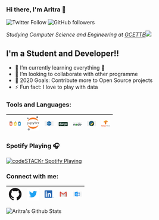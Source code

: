 ### Hi there, I'm Aritra 👋

![Twitter Follow](https://img.shields.io/twitter/follow/0538Aritra?label=Follow)
![GitHub followers](https://img.shields.io/github/followers/Aritra-Mondal?label=Follow&style=social)

<p><em>Studying Computer Science and Engineering at <a href="http://gcettb.ac.in">GCETTB</a><img src="https://media.giphy.com/media/WUlplcMpOCEmTGBtBW/giphy.gif" width="30"> 
</em></p>

## I'm a Student and Developer!!

- 🌱 I’m currently learning everything 🤣
- 👯 I’m looking to collaborate with other programme
- 🥅 2020 Goals: Contribute more to Open Source projects
- ⚡ Fun fact: I love to play with data

### Tools and Languages:
| [<img src="https://github.com/Aritra-Mondal/Aritra-Mondal/blob/main/1499794874html5-js-css3-logo-png.png" width="34">]() |  [<img src="https://github.com/Aritra-Mondal/Aritra-Mondal/blob/main/518px-Jupyter_logo.svg.png" alt="jupyter logo" width="34">]() |  [<img src="https://github.com/Aritra-Mondal/Aritra-Mondal/blob/main/C%2B%2B.png" alt="C++ logo" width="24">]() |  [<img src="https://github.com/Aritra-Mondal/Aritra-Mondal/blob/main/django-logo-negative.png" alt="Django logo" width="24">]() |  [<img src="https://github.com/Aritra-Mondal/Aritra-Mondal/blob/main/node-js-logo-png-clipart.png" alt="node logo" width="24">]() |  [<img src="https://github.com/Aritra-Mondal/Aritra-Mondal/blob/main/python-logo.png" alt="python logo" width="24">]() |  [<img src="https://github.com/Aritra-Mondal/Aritra-Mondal/blob/main/tensorflow-logo.png" alt="tensorflow logo" width="24">]()
|---|---|---|---|---|---|---|

### Spotify Playing 🎧

[<img src="https://now-playing-codestackr.vercel.app/api/spotify-playing" alt="codeSTACKr Spotify Playing" width="350" />](https://open.spotify.com/user/317mtwnvuoveyi3scmigeiy54qrq)

### Connect with me:

| [<img src="https://github.com/Aritra-Mondal/Aritra-Mondal/blob/main/gihub.png" alt="github logo" width="34">](https://github.com/Aritra-Mondal) |  [<img src="https://github.com/Aritra-Mondal/Aritra-Mondal/blob/main/twitter.svg" alt="twitter logo" width="34">](https://twitter.com/0538Aritra) |  [<img src="https://github.com/Aritra-Mondal/Aritra-Mondal/blob/main/linkedin.png" alt="linkedin logo" width="24">](https://www.linkedin.com/in/aritra-mondal-b083121a5/) |  [<img src="https://github.com/Aritra-Mondal/Aritra-Mondal/blob/main/gmail.jpeg" alt="gmail logo" width="24">](mailto:aritra.mondal.0538@gmail.com) |  [<img src="https://github.com/Aritra-Mondal/Aritra-Mondal/blob/main/kisspng-office-365-microsoft-exchange-server-microsoft-cor-outlook-icons-8-free-vector-icons-5b6de7ae929213.2025442315339293906004.jpg" alt="outlook logo" width="24">](mailto:aritra.mondal@gcettb.ac.in)
|---|---|---|---|---|

![Aritra's Github Stats](https://github-readme-stats.vercel.app/api?username=Aritra-Mondal&show_icons=true)



[twitter]: https://twitter.com/0538Aritra
[instagram]: https://www.instagram.com/mr.aritra_mondal/
[linkedin]: https://www.linkedin.com/in/aritra-mondal-b083121a5/
